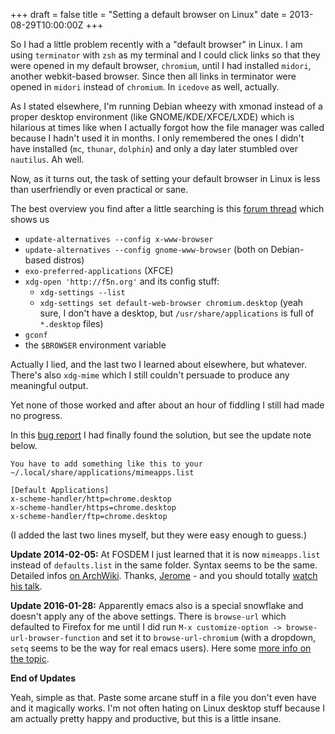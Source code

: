 +++
draft = false
title = "Setting a default browser on Linux"
date = 2013-08-29T10:00:00Z
+++



So I had a little problem recently with a "default browser" in Linux. I am
using `terminator` with `zsh` as my terminal and I could click links so that they
were opened in my default browser, `chromium`, until I had installed `midori`,
another webkit-based browser. Since then all links in terminator were opened in
`midori` instead of `chromium`. In `icedove` as well, actually.

As I stated elsewhere, I'm running Debian wheezy with xmonad instead of a
proper desktop environment (like GNOME/KDE/XFCE/LXDE) which is hilarious at
times like when I actually forgot how the file manager was called because I
hadn't used it in months. I only remembered the ones I didn't have installed
(`mc`, `thunar`, `dolphin`) and only a day later stumbled over `nautilus`. Ah well.

Now, as it turns out, the task of setting your default browser in Linux is less
than userfriendly or even practical or sane.

The best overview you find after a little searching is this
[forum thread](http://crunchbang.org/forums/viewtopic.php?id=2501) which shows us

  * `update-alternatives --config x-www-browser`
  * `update-alternatives --config gnome-www-browser` (both on Debian-based distros)
  * `exo-preferred-applications` (XFCE)
  * `xdg-open 'http://f5n.org'` and its config stuff:
    * `xdg-settings --list`
    * `xdg-settings set default-web-browser chromium.desktop` (yeah sure, I
      don't have a desktop, but `/usr/share/applications` is full of
      `*.desktop` files)
  * `gconf`
  * the `$BROWSER` environment variable

Actually I lied, and the last two I learned about elsewhere, but whatever.
There's also `xdg-mime` which I still couldn't persuade to produce any
meaningful output.

Yet none of those worked and after about an hour of fiddling I still had made
no progress.

In this [bug report](https://bugs.launchpad.net/terminator/+bug/863866/comments/2) I
had finally found the solution, but see the update note below.

    You have to add something like this to your
    ~/.local/share/applications/mimeapps.list

    [Default Applications]
    x-scheme-handler/http=chrome.desktop
    x-scheme-handler/https=chrome.desktop
    x-scheme-handler/ftp=chrome.desktop


(I added the last two lines myself, but they were easy enough to guess.)

**Update 2014-02-05:** At FOSDEM I just learned that it is now `mimeapps.list`
 instead of `defaults.list` in the same folder. Syntax seems to be the same.
Detailed infos [on ArchWiki](https://wiki.archlinux.org/index.php/Default_Applications#Using_MIME_types_and_desktop_entries).
Thanks, [Jerome](https://github.com/Adys) - and you should totally [watch his talk](https://fosdem.org/2014/schedule/event/lxqt_introducing_intents/).

**Update 2016-01-28:** Apparently emacs also is a special snowflake and doesn't apply any of the above settings.
There is `browse-url` which defaulted to Firefox for me until I did run `M-x customize-option -> browse-url-browser-function`
and set it to `browse-url-chromium` (with a dropdown, `setq` seems to be the way for real emacs users).
Here some [more info on the topic](http://www.emacswiki.org/emacs/BrowseUrl).

**End of Updates**

Yeah, simple as that. Paste some arcane stuff in a file you don't even have and
it magically works. I'm not often hating on Linux desktop stuff because I am
actually pretty happy and productive, but this is a little insane.
